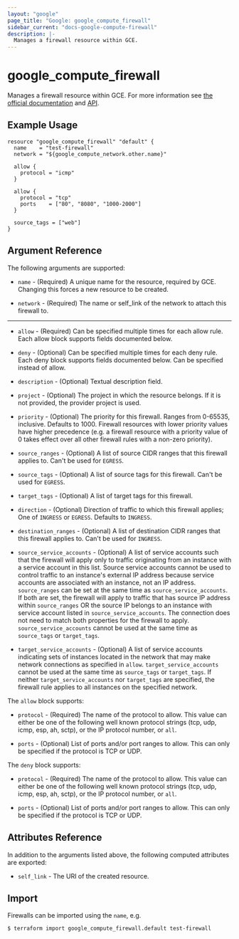 ```yaml
---
layout: "google"
page_title: "Google: google_compute_firewall"
sidebar_current: "docs-google-compute-firewall"
description: |-
  Manages a firewall resource within GCE.
---
```


# google\_compute\_firewall

Manages a firewall resource within GCE. For more information see
[the official documentation](https://cloud.google.com/compute/docs/vpc/firewalls)
and
[API](https://cloud.google.com/compute/docs/reference/latest/firewalls).

## Example Usage

```hcl
resource "google_compute_firewall" "default" {
  name    = "test-firewall"
  network = "${google_compute_network.other.name}"

  allow {
    protocol = "icmp"
  }

  allow {
    protocol = "tcp"
    ports    = ["80", "8080", "1000-2000"]
  }

  source_tags = ["web"]
}
```

## Argument Reference

The following arguments are supported:

* `name` - (Required) A unique name for the resource, required by GCE.
    Changing this forces a new resource to be created.

* `network` - (Required) The name or self_link of the network to attach this firewall to.

- - -

* `allow` - (Required) Can be specified multiple times for each allow
    rule. Each allow block supports fields documented below.
    
* `deny` - (Optional) Can be specified multiple times for each deny
    rule. Each deny block supports fields documented below. Can be specified
    instead of allow.

* `description` - (Optional) Textual description field.

* `project` - (Optional) The project in which the resource belongs. If it
    is not provided, the provider project is used.

* `priority` - (Optional) The priority for this firewall. Ranges from 0-65535, inclusive. Defaults to 1000. Firewall
    resources with lower priority values have higher precedence (e.g. a firewall resource with a priority value of 0
    takes effect over all other firewall rules with a non-zero priority).

* `source_ranges` - (Optional) A list of source CIDR ranges that this
   firewall applies to. Can't be used for `EGRESS`.

* `source_tags` - (Optional) A list of source tags for this firewall. Can't be used for `EGRESS`.

* `target_tags` - (Optional) A list of target tags for this firewall.

* `direction` - (Optional) Direction of traffic to which this firewall applies;
    One of `INGRESS` or `EGRESS`. Defaults to `INGRESS`.

* `destination_ranges` - (Optional) A list of destination CIDR ranges that this
   firewall applies to. Can't be used for `INGRESS`.

* `source_service_accounts` - (Optional) A list of service accounts such that
    the firewall will apply only to traffic originating from an instance with a service account in this list. Source service accounts
    cannot be used to control traffic to an instance's external IP address because service accounts are associated with an instance, not
    an IP address. `source_ranges` can be set at the same time as `source_service_accounts`. If both are set, the firewall will apply to
    traffic that has source IP address within `source_ranges` OR the source IP belongs to an instance with service account listed in
    `source_service_accounts`. The connection does not need to match both properties for the firewall to apply. `source_service_accounts`
    cannot be used at the same time as `source_tags` or `target_tags`.

* `target_service_accounts` - (Optional) A list of service accounts indicating
    sets of instances located in the network that may make network connections as specified in `allow`. `target_service_accounts` cannot
    be used at the same time as `source_tags` or `target_tags`. If neither `target_service_accounts` nor `target_tags` are specified, the
    firewall rule applies to all instances on the specified network.

The `allow` block supports:

* `protocol` - (Required) The name of the protocol to allow. This value can either be one of the following well
    known protocol strings (tcp, udp, icmp, esp, ah, sctp), or the IP protocol number, or `all`.

* `ports` - (Optional) List of ports and/or port ranges to allow. This can
    only be specified if the protocol is TCP or UDP.

The `deny` block supports:

* `protocol` - (Required) The name of the protocol to allow. This value can either be one of the following well
    known protocol strings (tcp, udp, icmp, esp, ah, sctp), or the IP protocol number, or `all`.

* `ports` - (Optional) List of ports and/or port ranges to allow. This can
    only be specified if the protocol is TCP or UDP.

## Attributes Reference

In addition to the arguments listed above, the following computed attributes are
exported:

* `self_link` - The URI of the created resource.


## Import

Firewalls can be imported using the `name`, e.g.

```
$ terraform import google_compute_firewall.default test-firewall
```
